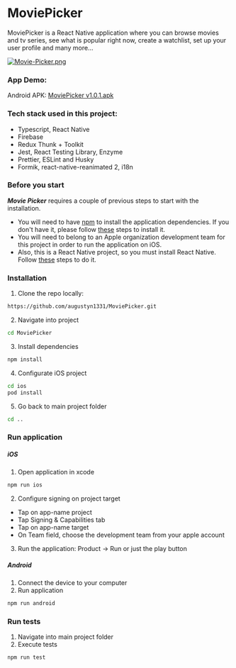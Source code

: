 # MoviePicker

MoviePicker is a React Native application where you can browse movies and tv series, see what is popular right now, create a watchlist, set up your user profile and many more...

[![Movie-Picker.png](https://i.postimg.cc/50PNpg3g/Movie-Picker.png)](https://postimg.cc/FdL4Hjwk)

### App Demo:

Android APK: [MoviePicker v1.0.1.apk](https://bit.ly/3dGdI7C)

### Tech stack used in this project:
- Typescript, React Native
- Firebase
- Redux Thunk + Toolkit
- Jest, React Testing Library, Enzyme
- Prettier, ESLint and Husky
- Formik, react-native-reanimated 2, i18n

### Before you start

***Movie Picker*** requires a couple of previous steps to start with the installation. 

- You will need to have [npm](https://www.npmjs.com/) to install the application dependencies. If you don't have it, please follow [these](https://www.npmjs.com/get-npm) steps to install it.
- You will need to belong to an Apple organization development team for this project in order to run the application on iOS. 
- Also, this is a React Native project, so you must install React Native. Follow [these](https://facebook.github.io/react-native/docs/getting-started.html#content) steps to do it.

### Installation

1. Clone the repo locally:

```sh
https://github.com/augustyn1331/MoviePicker.git
```

2. Navigate into project
```sh
cd MoviePicker
```

3. Install dependencies
```sh
npm install
```

4. Configurate iOS project
```sh
cd ios
pod install
```

5. Go back to main project folder
```sh
cd ..
```

### Run application

##### iOS #####
1. Open application in xcode
```sh
npm run ios
```

2. Configure signing on project target
- Tap on app-name project
- Tap Signing & Capabilities tab
- Tap on app-name target
- On Team field, choose the development team from your apple account

3. Run the application: Product -> Run or just the play button

##### Android #####

1. Connect the device to your computer
2. Run application
```sh
npm run android
```

### Run tests
1. Navigate into main project folder
2. Execute tests
```sh
npm run test
```
